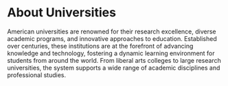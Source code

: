 # About Universities

American universities are renowned for their research excellence, diverse academic programs, and innovative approaches to education. Established over centuries, these institutions are at the forefront of advancing knowledge and technology, fostering a dynamic learning environment for students from around the world. From liberal arts colleges to large research universities, the system supports a wide range of academic disciplines and professional studies.

